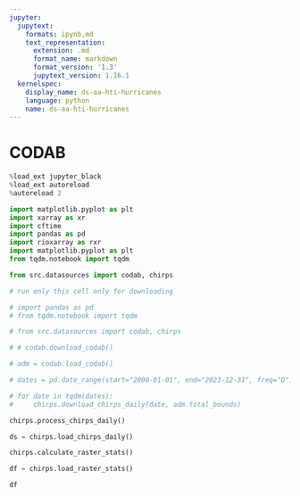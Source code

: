 ```yaml
---
jupyter:
  jupytext:
    formats: ipynb,md
    text_representation:
      extension: .md
      format_name: markdown
      format_version: '1.3'
      jupytext_version: 1.16.1
  kernelspec:
    display_name: ds-aa-hti-hurricanes
    language: python
    name: ds-aa-hti-hurricanes
---
```


# CODAB

```python
%load_ext jupyter_black
%load_ext autoreload
%autoreload 2
```

```python
import matplotlib.pyplot as plt
import xarray as xr
import cftime
import pandas as pd
import rioxarray as rxr
import matplotlib.pyplot as plt
from tqdm.notebook import tqdm

from src.datasources import codab, chirps
```

```python
# run only this cell only for downloading

# import pandas as pd
# from tqdm.notebook import tqdm

# from src.datasources import codab, chirps

# # codab.download_codab()

# adm = codab.load_codab()

# dates = pd.date_range(start="2000-01-01", end="2023-12-31", freq="D")

# for date in tqdm(dates):
#     chirps.download_chirps_daily(date, adm.total_bounds)
```

```python
chirps.process_chirps_daily()
```

```python
ds = chirps.load_chirps_daily()
```

```python
chirps.calculate_raster_stats()
```

```python
df = chirps.load_raster_stats()
```

```python
df
```

```python

```

```python

```
